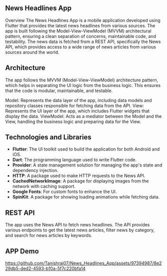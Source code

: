 ## News Headlines App
Overview
The News Headlines App is a mobile application developed using Flutter that provides the latest news headlines from various sources. The app is built following the Model-View-ViewModel (MVVM) architectural pattern, ensuring a clean separation of concerns, maintainable code, and testability. The news data is fetched from a REST API, specifically the News API, which provides access to a wide range of news articles from various sources around the world.

## Architecture
The app follows the MVVM (Model-View-ViewModel) architecture pattern, which helps in separating the UI logic from the business logic. This ensures that the code is modular, maintainable, and testable.

Model: Represents the data layer of the app, including data models and repository classes responsible for fetching data from the API.
View: Represents the UI layer of the app, which includes Flutter widgets that display the data.
ViewModel: Acts as a mediator between the Model and the View, handling the business logic and preparing data for the View.

## Technologies and Libraries
- **Flutter**: The UI toolkit used to build the application for both Android and iOS.
- **Dart**: The programming language used to write Flutter code.
- **Provider**: A state management solution for managing the app's state and dependency injection.
- **HTTP**: A package used to make HTTP requests to the News API.
- **CachedNetworkImage**: A package for displaying images from the network with caching support.
- **Google Fonts**: For custom fonts to enhance the UI.
- **SpinKit**: A package for showing loading animations while fetching data.
## REST API
The app uses the News API to fetch news headlines. The API provides various endpoints to get the latest news articles, filter news by category, and search for news articles by keywords.

## APP Demo


https://github.com/Tanishraj07/News_Headlines_App/assets/97394987/8e229db5-ded2-4593-b10a-5f7c220bfa14


